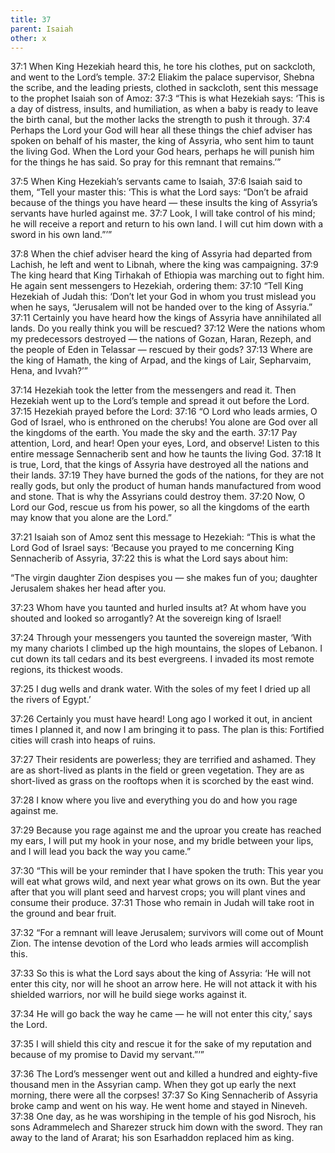 ```yaml
---
title: 37
parent: Isaiah
other: x
---
```


<a name="37:1">37:1</a> When King Hezekiah heard this, he tore his clothes, put on sackcloth, and went to the Lord’s temple. <a name="37:2">37:2</a> Eliakim the palace supervisor, Shebna the scribe, and the leading priests, clothed in sackcloth, sent this message to the prophet Isaiah son of Amoz: <a name="37:3">37:3</a> “This is what Hezekiah says: ‘This is a day of distress, insults, and humiliation, as when a baby is ready to leave the birth canal, but the mother lacks the strength to push it through. <a name="37:4">37:4</a> Perhaps the Lord your God will hear all these things the chief adviser has spoken on behalf of his master, the king of Assyria, who sent him to taunt the living God. When the Lord your God hears, perhaps he will punish him for the things he has said. So pray for this remnant that remains.’”

<a name="37:5">37:5</a> When King Hezekiah’s servants came to Isaiah, <a name="37:6">37:6</a> Isaiah said to them, “Tell your master this: ‘This is what the Lord says: “Don’t be afraid because of the things you have heard — these insults the king of Assyria’s servants have hurled against me. <a name="37:7">37:7</a> Look, I will take control of his mind; he will receive a report and return to his own land. I will cut him down with a sword in his own land.”’”

<a name="37:8">37:8</a> When the chief adviser heard the king of Assyria had departed from Lachish, he left and went to Libnah, where the king was campaigning. <a name="37:9">37:9</a> The king heard that King Tirhakah of Ethiopia was marching out to fight him. He again sent messengers to Hezekiah, ordering them: <a name="37:10">37:10</a> “Tell King Hezekiah of Judah this: ‘Don’t let your God in whom you trust mislead you when he says, “Jerusalem will not be handed over to the king of Assyria.” <a name="37:11">37:11</a> Certainly you have heard how the kings of Assyria have annihilated all lands. Do you really think you will be rescued? <a name="37:12">37:12</a> Were the nations whom my predecessors destroyed — the nations of Gozan, Haran, Rezeph, and the people of Eden in Telassar — rescued by their gods? <a name="37:13">37:13</a> Where are the king of Hamath, the king of Arpad, and the kings of Lair, Sepharvaim, Hena, and Ivvah?’”

<a name="37:14">37:14</a> Hezekiah took the letter from the messengers and read it. Then Hezekiah went up to the Lord’s temple and spread it out before the Lord. <a name="37:15">37:15</a> Hezekiah prayed before the Lord: <a name="37:16">37:16</a> “O Lord who leads armies, O God of Israel, who is enthroned on the cherubs! You alone are God over all the kingdoms of the earth. You made the sky and the earth. <a name="37:17">37:17</a> Pay attention, Lord, and hear! Open your eyes, Lord, and observe! Listen to this entire message Sennacherib sent and how he taunts the living God. <a name="37:18">37:18</a> It is true, Lord, that the kings of Assyria have destroyed all the nations and their lands. <a name="37:19">37:19</a> They have burned the gods of the nations, for they are not really gods, but only the product of human hands manufactured from wood and stone. That is why the Assyrians could destroy them. <a name="37:20">37:20</a> Now, O Lord our God, rescue us from his power, so all the kingdoms of the earth may know that you alone are the Lord.”

<a name="37:21">37:21</a> Isaiah son of Amoz sent this message to Hezekiah: “This is what the Lord God of Israel says: ‘Because you prayed to me concerning King Sennacherib of Assyria, <a name="37:22">37:22</a> this is what the Lord says about him:

“The virgin daughter Zion
despises you — she makes fun of you;
daughter Jerusalem
shakes her head after you.

<a name="37:23">37:23</a> Whom have you taunted and hurled insults at?
At whom have you shouted
and looked so arrogantly?
At the sovereign king of Israel!

<a name="37:24">37:24</a> Through your messengers you taunted the sovereign master,
‘With my many chariots I climbed up
the high mountains,
the slopes of Lebanon.
I cut down its tall cedars
and its best evergreens.
I invaded its most remote regions,
its thickest woods.

<a name="37:25">37:25</a> I dug wells
and drank water.
With the soles of my feet I dried up
all the rivers of Egypt.’

<a name="37:26">37:26</a> Certainly you must have heard!
Long ago I worked it out,
in ancient times I planned it,
and now I am bringing it to pass.
The plan is this:
Fortified cities will crash
into heaps of ruins.

<a name="37:27">37:27</a> Their residents are powerless;
they are terrified and ashamed.
They are as short-lived as plants in the field
or green vegetation.
They are as short-lived as grass on the rooftops
when it is scorched by the east wind.

<a name="37:28">37:28</a> I know where you live
and everything you do
and how you rage against me.

<a name="37:29">37:29</a> Because you rage against me
and the uproar you create has reached my ears,
I will put my hook in your nose,
and my bridle between your lips,
and I will lead you back the way
you came.”

<a name="37:30">37:30</a> “This will be your reminder that I have spoken the truth: This year you will eat what grows wild, and next year what grows on its own. But the year after that you will plant seed and harvest crops; you will plant vines and consume their produce. <a name="37:31">37:31</a> Those who remain in Judah will take root in the ground and bear fruit.

<a name="37:32">37:32</a> “For a remnant will leave Jerusalem;
survivors will come out of Mount Zion.
The intense devotion of the Lord who leads armies will accomplish this.

<a name="37:33">37:33</a> So this is what the Lord says about the king of Assyria:
‘He will not enter this city,
nor will he shoot an arrow here.
He will not attack it with his shielded warriors,
nor will he build siege works against it.

<a name="37:34">37:34</a> He will go back the way he came — 
he will not enter this city,’ says the Lord.

<a name="37:35">37:35</a> I will shield this city and rescue it for the sake of my reputation and because of my promise to David my servant.”’”

<a name="37:36">37:36</a> The Lord’s messenger went out and killed a hundred and eighty-five thousand men in the Assyrian camp. When they got up early the next morning, there were all the corpses! <a name="37:37">37:37</a> So King Sennacherib of Assyria broke camp and went on his way. He went home and stayed in Nineveh. <a name="37:38">37:38</a> One day, as he was worshiping in the temple of his god Nisroch, his sons Adrammelech and Sharezer struck him down with the sword. They ran away to the land of Ararat; his son Esarhaddon replaced him as king.
